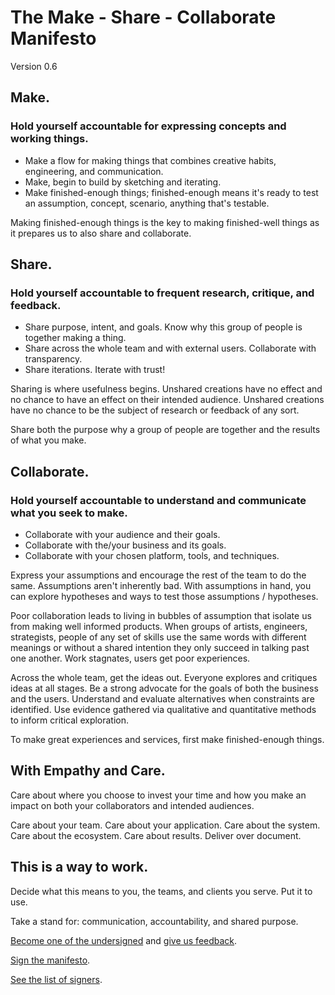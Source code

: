 # The Make - Share - Collaborate Manifesto

Version 0.6

## Make.

### Hold yourself accountable for expressing concepts and working things.

*  Make a flow for making things that combines creative habits, engineering, and communication.
*  Make, begin to build by sketching and iterating.
*  Make finished-enough things; finished-enough means it's ready to test an assumption, concept, scenario, anything that's testable.

Making finished-enough things is the key to making finished-well things as it prepares us to also share and collaborate.  


## Share.  

### Hold yourself accountable to frequent research, critique, and feedback.

*  Share purpose, intent, and goals. Know why this group of people is together making a thing.
*  Share across the whole team and with external users. Collaborate with transparency.
*  Share iterations. Iterate with trust!

Sharing is where usefulness begins. Unshared creations have no effect and no chance to have an effect on their intended audience. Unshared creations have no chance to be the subject of research or feedback of any sort.

Share both the purpose why a group of people are together and the results of what you make.


## Collaborate.

### Hold yourself accountable to understand and communicate what you seek to make.

*  Collaborate with your audience and their goals.
*  Collaborate with the/your business and its goals.
*  Collaborate with your chosen platform, tools, and techniques.

Express your assumptions and encourage the rest of the team to do the same. Assumptions aren't inherently bad. With assumptions in hand, you can explore hypotheses and ways to test those assumptions / hypotheses.

Poor collaboration leads to living in bubbles of assumption that isolate us from making well informed products. When groups of artists, engineers, strategists, people of any set of skills use the same words with different meanings or without a shared intention they only succeed in talking past one another. Work stagnates, users get poor experiences.

Across the whole team, get the ideas out. Everyone explores and critiques ideas at all stages. Be a strong advocate for the goals of both the business and the users. Understand and evaluate alternatives when constraints are identified. Use evidence gathered via qualitative and quantitative methods to inform critical exploration.

To make great experiences and services, first make finished-enough things.


## With Empathy and Care.

Care about where you choose to invest your time and how you make an impact on both your collaborators and intended audiences.

Care about your team. Care about your application. Care about the system.  Care about the ecosystem. Care about results. Deliver over document.  


## This is a way to work.

Decide what this means to you, the teams, and clients you serve. Put it to use.

Take a stand for: communication, accountability, and shared purpose.

[Become one of the undersigned](https://docs.google.com/forms/d/1b2nQ8R-HFiIltgpp8RBBLZDOuPi16kMvl0_0qoJiInU/viewform?usp=send_form) and [give us feedback](https://docs.google.com/forms/d/1E22EpG4tFyDs1boFvEJaYcSMr65d6YvCRWa_iDqTX5A/viewform?usp=send_form).

[Sign the manifesto](https://docs.google.com/forms/d/1b2nQ8R-HFiIltgpp8RBBLZDOuPi16kMvl0_0qoJiInU/viewform?usp=send_form).

[See the list of signers](https://docs.google.com/spreadsheet/ccc?key=0AowFRQ9BZ50-dF8tNmE3TUxfbzJGV0ItX1E4dF9NdGc&usp=sharing).
